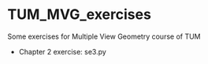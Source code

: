 # TUM_MVG_exercises
Some exercises for Multiple View Geometry course of TUM

- Chapter 2 exercise: se3.py